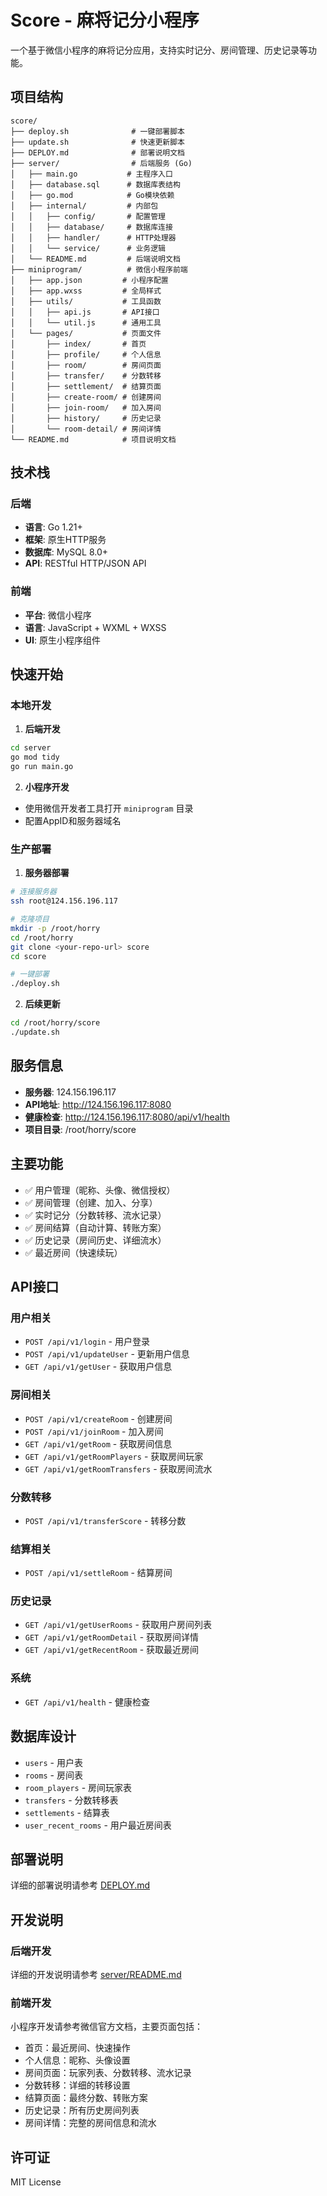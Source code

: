 # Score - 麻将记分小程序

一个基于微信小程序的麻将记分应用，支持实时记分、房间管理、历史记录等功能。

## 项目结构

```
score/
├── deploy.sh              # 一键部署脚本
├── update.sh              # 快速更新脚本
├── DEPLOY.md              # 部署说明文档
├── server/                # 后端服务 (Go)
│   ├── main.go           # 主程序入口
│   ├── database.sql      # 数据库表结构
│   ├── go.mod            # Go模块依赖
│   ├── internal/         # 内部包
│   │   ├── config/       # 配置管理
│   │   ├── database/     # 数据库连接
│   │   ├── handler/      # HTTP处理器
│   │   └── service/      # 业务逻辑
│   └── README.md         # 后端说明文档
├── miniprogram/          # 微信小程序前端
│   ├── app.json         # 小程序配置
│   ├── app.wxss         # 全局样式
│   ├── utils/           # 工具函数
│   │   ├── api.js       # API接口
│   │   └── util.js      # 通用工具
│   └── pages/           # 页面文件
│       ├── index/       # 首页
│       ├── profile/     # 个人信息
│       ├── room/        # 房间页面
│       ├── transfer/    # 分数转移
│       ├── settlement/  # 结算页面
│       ├── create-room/ # 创建房间
│       ├── join-room/   # 加入房间
│       ├── history/     # 历史记录
│       └── room-detail/ # 房间详情
└── README.md            # 项目说明文档
```

## 技术栈

### 后端
- **语言**: Go 1.21+
- **框架**: 原生HTTP服务
- **数据库**: MySQL 8.0+
- **API**: RESTful HTTP/JSON API

### 前端
- **平台**: 微信小程序
- **语言**: JavaScript + WXML + WXSS
- **UI**: 原生小程序组件

## 快速开始

### 本地开发

1. **后端开发**
```bash
cd server
go mod tidy
go run main.go
```

2. **小程序开发**
- 使用微信开发者工具打开 `miniprogram` 目录
- 配置AppID和服务器域名

### 生产部署

1. **服务器部署**
```bash
# 连接服务器
ssh root@124.156.196.117

# 克隆项目
mkdir -p /root/horry
cd /root/horry
git clone <your-repo-url> score
cd score

# 一键部署
./deploy.sh
```

2. **后续更新**
```bash
cd /root/horry/score
./update.sh
```

## 服务信息

- **服务器**: 124.156.196.117
- **API地址**: http://124.156.196.117:8080
- **健康检查**: http://124.156.196.117:8080/api/v1/health
- **项目目录**: /root/horry/score

## 主要功能

- ✅ 用户管理（昵称、头像、微信授权）
- ✅ 房间管理（创建、加入、分享）
- ✅ 实时记分（分数转移、流水记录）
- ✅ 房间结算（自动计算、转账方案）
- ✅ 历史记录（房间历史、详细流水）
- ✅ 最近房间（快速续玩）

## API接口

### 用户相关
- `POST /api/v1/login` - 用户登录
- `POST /api/v1/updateUser` - 更新用户信息
- `GET /api/v1/getUser` - 获取用户信息

### 房间相关
- `POST /api/v1/createRoom` - 创建房间
- `POST /api/v1/joinRoom` - 加入房间
- `GET /api/v1/getRoom` - 获取房间信息
- `GET /api/v1/getRoomPlayers` - 获取房间玩家
- `GET /api/v1/getRoomTransfers` - 获取房间流水

### 分数转移
- `POST /api/v1/transferScore` - 转移分数

### 结算相关
- `POST /api/v1/settleRoom` - 结算房间

### 历史记录
- `GET /api/v1/getUserRooms` - 获取用户房间列表
- `GET /api/v1/getRoomDetail` - 获取房间详情
- `GET /api/v1/getRecentRoom` - 获取最近房间

### 系统
- `GET /api/v1/health` - 健康检查

## 数据库设计

- `users` - 用户表
- `rooms` - 房间表
- `room_players` - 房间玩家表
- `transfers` - 分数转移表
- `settlements` - 结算表
- `user_recent_rooms` - 用户最近房间表

## 部署说明

详细的部署说明请参考 [DEPLOY.md](./DEPLOY.md)

## 开发说明

### 后端开发
详细的开发说明请参考 [server/README.md](./server/README.md)

### 前端开发
小程序开发请参考微信官方文档，主要页面包括：
- 首页：最近房间、快速操作
- 个人信息：昵称、头像设置
- 房间页面：玩家列表、分数转移、流水记录
- 分数转移：详细的转移设置
- 结算页面：最终分数、转账方案
- 历史记录：所有历史房间列表
- 房间详情：完整的房间信息和流水

## 许可证

MIT License